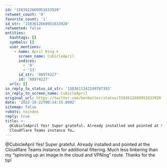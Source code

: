 ```yaml
---
id: '1583612660951633920'
retweet_count: '0'
favorite_count: '1'
id_str: '1583612660951633920'
retweeted: false
entities:
  hashtags: []
  symbols: []
  user_mentions:
    - name: April King 🌀
      screen_name: CubicleApril
      indices:
        - '0'
        - '13'
      id_str: '88974227'
      id: '88974227'
  urls: []
in_reply_to_status_id_str: '1583611342249787393'
in_reply_to_screen_name: CubicleApril
original_url: https://twitter.com/benbalter/status/1583612660951633920
date: '2022-10-22T00:14:15.000Z'
sitemap: false
robots: noindex
reply: true
title: >-
  @CubicleApril Yes! Super grateful. Already installed and pointed at the
  Cloudflare Teams instance fo…
---
```


@CubicleApril Yes! Super grateful. Already installed and pointed at the Cloudflare Teams instance for additional filtering. Much less tinkering than my “spinning up an image in the cloud and VPNing” route. Thanks for the tip!